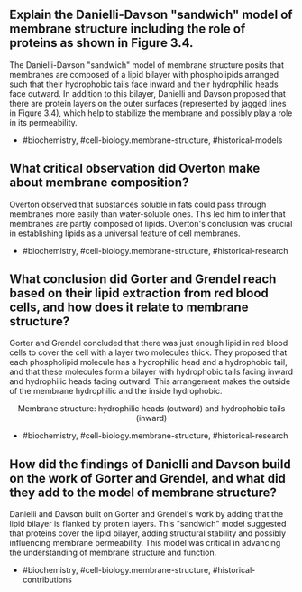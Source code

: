 ## Explain the Danielli-Davson "sandwich" model of membrane structure including the role of proteins as shown in Figure 3.4.

The Danielli-Davson "sandwich" model of membrane structure posits that membranes are composed of a lipid bilayer with phospholipids arranged such that their hydrophobic tails face inward and their hydrophilic heads face outward. In addition to this bilayer, Danielli and Davson proposed that there are protein layers on the outer surfaces (represented by jagged lines in Figure 3.4), which help to stabilize the membrane and possibly play a role in its permeability.

- #biochemistry, #cell-biology.membrane-structure, #historical-models

## What critical observation did Overton make about membrane composition?

Overton observed that substances soluble in fats could pass through membranes more easily than water-soluble ones. This led him to infer that membranes are partly composed of lipids. Overton's conclusion was crucial in establishing lipids as a universal feature of cell membranes.

- #biochemistry, #cell-biology.membrane-structure, #historical-research

## What conclusion did Gorter and Grendel reach based on their lipid extraction from red blood cells, and how does it relate to membrane structure?

Gorter and Grendel concluded that there was just enough lipid in red blood cells to cover the cell with a layer two molecules thick. They proposed that each phospholipid molecule has a hydrophilic head and a hydrophobic tail, and that these molecules form a bilayer with hydrophobic tails facing inward and hydrophilic heads facing outward. This arrangement makes the outside of the membrane hydrophilic and the inside hydrophobic.

$$
\text{Membrane structure: hydrophilic heads (outward) and hydrophobic tails (inward)}
$$

- #biochemistry, #cell-biology.membrane-structure, #historical-research

## How did the findings of Danielli and Davson build on the work of Gorter and Grendel, and what did they add to the model of membrane structure?

Danielli and Davson built on Gorter and Grendel's work by adding that the lipid bilayer is flanked by protein layers. This "sandwich" model suggested that proteins cover the lipid bilayer, adding structural stability and possibly influencing membrane permeability. This model was critical in advancing the understanding of membrane structure and function.

- #biochemistry, #cell-biology.membrane-structure, #historical-contributions